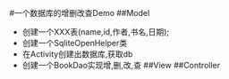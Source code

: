 #一个数据库的增删改查Demo
##Model
- 创建一个XXX表(name,id,作者,书名,日期);
- 创建一个SqliteOpenHelper类
- 在Activity创建出数据库,获取db
- 创建一个BookDao实现增,删,改,查
##View
##Controller

